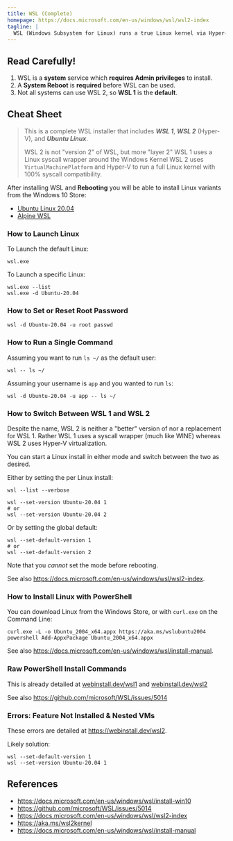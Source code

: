 ```yaml
---
title: WSL (Complete)
homepage: https://docs.microsoft.com/en-us/windows/wsl/wsl2-index
tagline: |
  WSL (Windows Subsystem for Linux) runs a true Linux kernel via Hyper-V virtualization.
---
```


## Read Carefully!

1. WSL is a **system** service which **requires Admin privileges** to install.
2. A **System Reboot** is **required** before WSL can be used.
3. Not all systems can use WSL 2, so **WSL 1** is the **default**.

## Cheat Sheet

> This is a complete WSL installer that includes **_WSL 1_**, **_WSL 2_**
> (Hyper-V), and **_Ubuntu Linux_**.
>
> WSL 2 is not "version 2" of WSL, but more "layer 2" WSL 1 uses a Linux syscall
> wrapper around the Windows Kernel WSL 2 uses `VirtualMachinePlatform` and
> Hyper-V to run a full Linux kernel with 100% syscall compatibility.

After installing WSL and **Rebooting** you will be able to install Linux
variants from the Windows 10 Store:

- [Ubuntu Linux 20.04](https://www.microsoft.com/store/apps/9n6svws3rx71)
- [Alpine WSL](https://www.microsoft.com/store/apps/9p804crf0395)

### How to Launch Linux

To Launch the default Linux:

```pwsh
wsl.exe
```

To Launch a specific Linux:

```pwsh
wsl.exe --list
wsl.exe -d Ubuntu-20.04
```

### How to Set or Reset Root Password

```pwsh
wsl -d Ubuntu-20.04 -u root passwd
```

### How to Run a Single Command

Assuming you want to run `ls ~/` as the default user:

```pwsh
wsl -- ls ~/
```

Assuming your username is `app` and you wanted to run `ls`:

```pwsh
wsl -d Ubuntu-20.04 -u app -- ls ~/
```

### How to Switch Between WSL 1 and WSL 2

Despite the name, WSL 2 is neither a "better" version of nor a replacement for
WSL 1. Rather WSL 1 uses a syscall wrapper (much like WINE) whereas WSL 2 uses
Hyper-V virtualization.

You can start a Linux install in either mode and switch between the two as
desired.

Either by setting the per Linux install:

```pwsh
wsl --list --verbose
```

```pwsh
wsl --set-version Ubuntu-20.04 1
# or
wsl --set-version Ubuntu-20.04 2
```

Or by setting the global default:

```pwsh
wsl --set-default-version 1
# or
wsl --set-default-version 2
```

Note that you _cannot_ set the mode before rebooting.

See also <https://docs.microsoft.com/en-us/windows/wsl/wsl2-index>.

### How to Install Linux with PowerShell

You can download Linux from the Windows Store, or with `curl.exe` on the Command
Line:

```pwsh
curl.exe -L -o Ubuntu_2004_x64.appx https://aka.ms/wslubuntu2004
powershell Add-AppxPackage Ubuntu_2004_x64.appx
```

See also <https://docs.microsoft.com/en-us/windows/wsl/install-manual>.

### Raw PowerShell Install Commands

This is already detailed at [webinstall.dev/wsl1](https://webinstall.dev/wsl1)
and [webinstall.dev/wsl2](https://webinstall.dev/wsl2)

See also <https://github.com/microsoft/WSL/issues/5014>

### Errors: Feature Not Installed & Nested VMs

These errors are detailed at <https://webinstall.dev/wsl2>.

Likely solution:

```pwsh
wsl --set-default-version 1
wsl --set-version Ubuntu-20.04 1
```

## References

- https://docs.microsoft.com/en-us/windows/wsl/install-win10
- https://github.com/microsoft/WSL/issues/5014
- https://docs.microsoft.com/en-us/windows/wsl/wsl2-index
- https://aka.ms/wsl2kernel
- https://docs.microsoft.com/en-us/windows/wsl/install-manual
